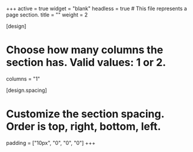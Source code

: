 +++
active = true
widget = "blank"
headless = true  # This file represents a page section.
title = ""
weight = 2

[design]
  # Choose how many columns the section has. Valid values: 1 or 2.
  columns = "1"
  
[design.spacing]
  # Customize the section spacing. Order is top, right, bottom, left.
  padding = ["10px", "0", "0", "0"]
+++
<!--{{% alert note %}}
[Θέματα Διπλωματικών Εργασιών 2023-2024](thesestopics)
{{% /alert %}}-->
